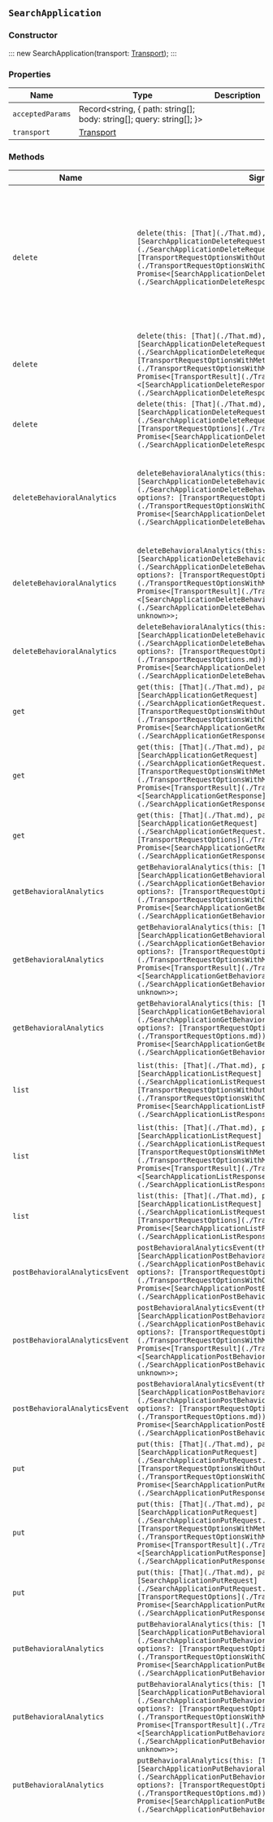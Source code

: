 ## `SearchApplication`

### Constructor

:::
new SearchApplication(transport: [Transport](./Transport.md));
:::

### Properties

| Name | Type | Description |
| - | - | - |
| `acceptedParams` | Record<string, { path: string[]; body: string[]; query: string[]; }> | &nbsp; |
| `transport` | [Transport](./Transport.md) | &nbsp; |

### Methods

| Name | Signature | Description |
| - | - | - |
| `delete` | `delete(this: [That](./That.md), params: [SearchApplicationDeleteRequest](./SearchApplicationDeleteRequest.md), options?: [TransportRequestOptionsWithOutMeta](./TransportRequestOptionsWithOutMeta.md)): Promise<[SearchApplicationDeleteResponse](./SearchApplicationDeleteResponse.md)>;` | Delete a search application. Remove a search application and its associated alias. Indices attached to the search application are not removed. |
| `delete` | `delete(this: [That](./That.md), params: [SearchApplicationDeleteRequest](./SearchApplicationDeleteRequest.md), options?: [TransportRequestOptionsWithMeta](./TransportRequestOptionsWithMeta.md)): Promise<[TransportResult](./TransportResult.md)<[SearchApplicationDeleteResponse](./SearchApplicationDeleteResponse.md), unknown>>;` | &nbsp; |
| `delete` | `delete(this: [That](./That.md), params: [SearchApplicationDeleteRequest](./SearchApplicationDeleteRequest.md), options?: [TransportRequestOptions](./TransportRequestOptions.md)): Promise<[SearchApplicationDeleteResponse](./SearchApplicationDeleteResponse.md)>;` | &nbsp; |
| `deleteBehavioralAnalytics` | `deleteBehavioralAnalytics(this: [That](./That.md), params: [SearchApplicationDeleteBehavioralAnalyticsRequest](./SearchApplicationDeleteBehavioralAnalyticsRequest.md), options?: [TransportRequestOptionsWithOutMeta](./TransportRequestOptionsWithOutMeta.md)): Promise<[SearchApplicationDeleteBehavioralAnalyticsResponse](./SearchApplicationDeleteBehavioralAnalyticsResponse.md)>;` | Delete a behavioral analytics collection. The associated data stream is also deleted. |
| `deleteBehavioralAnalytics` | `deleteBehavioralAnalytics(this: [That](./That.md), params: [SearchApplicationDeleteBehavioralAnalyticsRequest](./SearchApplicationDeleteBehavioralAnalyticsRequest.md), options?: [TransportRequestOptionsWithMeta](./TransportRequestOptionsWithMeta.md)): Promise<[TransportResult](./TransportResult.md)<[SearchApplicationDeleteBehavioralAnalyticsResponse](./SearchApplicationDeleteBehavioralAnalyticsResponse.md), unknown>>;` | &nbsp; |
| `deleteBehavioralAnalytics` | `deleteBehavioralAnalytics(this: [That](./That.md), params: [SearchApplicationDeleteBehavioralAnalyticsRequest](./SearchApplicationDeleteBehavioralAnalyticsRequest.md), options?: [TransportRequestOptions](./TransportRequestOptions.md)): Promise<[SearchApplicationDeleteBehavioralAnalyticsResponse](./SearchApplicationDeleteBehavioralAnalyticsResponse.md)>;` | &nbsp; |
| `get` | `get(this: [That](./That.md), params: [SearchApplicationGetRequest](./SearchApplicationGetRequest.md), options?: [TransportRequestOptionsWithOutMeta](./TransportRequestOptionsWithOutMeta.md)): Promise<[SearchApplicationGetResponse](./SearchApplicationGetResponse.md)>;` | Get search application details. |
| `get` | `get(this: [That](./That.md), params: [SearchApplicationGetRequest](./SearchApplicationGetRequest.md), options?: [TransportRequestOptionsWithMeta](./TransportRequestOptionsWithMeta.md)): Promise<[TransportResult](./TransportResult.md)<[SearchApplicationGetResponse](./SearchApplicationGetResponse.md), unknown>>;` | &nbsp; |
| `get` | `get(this: [That](./That.md), params: [SearchApplicationGetRequest](./SearchApplicationGetRequest.md), options?: [TransportRequestOptions](./TransportRequestOptions.md)): Promise<[SearchApplicationGetResponse](./SearchApplicationGetResponse.md)>;` | &nbsp; |
| `getBehavioralAnalytics` | `getBehavioralAnalytics(this: [That](./That.md), params?: [SearchApplicationGetBehavioralAnalyticsRequest](./SearchApplicationGetBehavioralAnalyticsRequest.md), options?: [TransportRequestOptionsWithOutMeta](./TransportRequestOptionsWithOutMeta.md)): Promise<[SearchApplicationGetBehavioralAnalyticsResponse](./SearchApplicationGetBehavioralAnalyticsResponse.md)>;` | Get behavioral analytics collections. |
| `getBehavioralAnalytics` | `getBehavioralAnalytics(this: [That](./That.md), params?: [SearchApplicationGetBehavioralAnalyticsRequest](./SearchApplicationGetBehavioralAnalyticsRequest.md), options?: [TransportRequestOptionsWithMeta](./TransportRequestOptionsWithMeta.md)): Promise<[TransportResult](./TransportResult.md)<[SearchApplicationGetBehavioralAnalyticsResponse](./SearchApplicationGetBehavioralAnalyticsResponse.md), unknown>>;` | &nbsp; |
| `getBehavioralAnalytics` | `getBehavioralAnalytics(this: [That](./That.md), params?: [SearchApplicationGetBehavioralAnalyticsRequest](./SearchApplicationGetBehavioralAnalyticsRequest.md), options?: [TransportRequestOptions](./TransportRequestOptions.md)): Promise<[SearchApplicationGetBehavioralAnalyticsResponse](./SearchApplicationGetBehavioralAnalyticsResponse.md)>;` | &nbsp; |
| `list` | `list(this: [That](./That.md), params?: [SearchApplicationListRequest](./SearchApplicationListRequest.md), options?: [TransportRequestOptionsWithOutMeta](./TransportRequestOptionsWithOutMeta.md)): Promise<[SearchApplicationListResponse](./SearchApplicationListResponse.md)>;` | Get search applications. Get information about search applications. |
| `list` | `list(this: [That](./That.md), params?: [SearchApplicationListRequest](./SearchApplicationListRequest.md), options?: [TransportRequestOptionsWithMeta](./TransportRequestOptionsWithMeta.md)): Promise<[TransportResult](./TransportResult.md)<[SearchApplicationListResponse](./SearchApplicationListResponse.md), unknown>>;` | &nbsp; |
| `list` | `list(this: [That](./That.md), params?: [SearchApplicationListRequest](./SearchApplicationListRequest.md), options?: [TransportRequestOptions](./TransportRequestOptions.md)): Promise<[SearchApplicationListResponse](./SearchApplicationListResponse.md)>;` | &nbsp; |
| `postBehavioralAnalyticsEvent` | `postBehavioralAnalyticsEvent(this: [That](./That.md), params: [SearchApplicationPostBehavioralAnalyticsEventRequest](./SearchApplicationPostBehavioralAnalyticsEventRequest.md), options?: [TransportRequestOptionsWithOutMeta](./TransportRequestOptionsWithOutMeta.md)): Promise<[SearchApplicationPostBehavioralAnalyticsEventResponse](./SearchApplicationPostBehavioralAnalyticsEventResponse.md)>;` | Create a behavioral analytics collection event. |
| `postBehavioralAnalyticsEvent` | `postBehavioralAnalyticsEvent(this: [That](./That.md), params: [SearchApplicationPostBehavioralAnalyticsEventRequest](./SearchApplicationPostBehavioralAnalyticsEventRequest.md), options?: [TransportRequestOptionsWithMeta](./TransportRequestOptionsWithMeta.md)): Promise<[TransportResult](./TransportResult.md)<[SearchApplicationPostBehavioralAnalyticsEventResponse](./SearchApplicationPostBehavioralAnalyticsEventResponse.md), unknown>>;` | &nbsp; |
| `postBehavioralAnalyticsEvent` | `postBehavioralAnalyticsEvent(this: [That](./That.md), params: [SearchApplicationPostBehavioralAnalyticsEventRequest](./SearchApplicationPostBehavioralAnalyticsEventRequest.md), options?: [TransportRequestOptions](./TransportRequestOptions.md)): Promise<[SearchApplicationPostBehavioralAnalyticsEventResponse](./SearchApplicationPostBehavioralAnalyticsEventResponse.md)>;` | &nbsp; |
| `put` | `put(this: [That](./That.md), params: [SearchApplicationPutRequest](./SearchApplicationPutRequest.md), options?: [TransportRequestOptionsWithOutMeta](./TransportRequestOptionsWithOutMeta.md)): Promise<[SearchApplicationPutResponse](./SearchApplicationPutResponse.md)>;` | Create or update a search application. |
| `put` | `put(this: [That](./That.md), params: [SearchApplicationPutRequest](./SearchApplicationPutRequest.md), options?: [TransportRequestOptionsWithMeta](./TransportRequestOptionsWithMeta.md)): Promise<[TransportResult](./TransportResult.md)<[SearchApplicationPutResponse](./SearchApplicationPutResponse.md), unknown>>;` | &nbsp; |
| `put` | `put(this: [That](./That.md), params: [SearchApplicationPutRequest](./SearchApplicationPutRequest.md), options?: [TransportRequestOptions](./TransportRequestOptions.md)): Promise<[SearchApplicationPutResponse](./SearchApplicationPutResponse.md)>;` | &nbsp; |
| `putBehavioralAnalytics` | `putBehavioralAnalytics(this: [That](./That.md), params: [SearchApplicationPutBehavioralAnalyticsRequest](./SearchApplicationPutBehavioralAnalyticsRequest.md), options?: [TransportRequestOptionsWithOutMeta](./TransportRequestOptionsWithOutMeta.md)): Promise<[SearchApplicationPutBehavioralAnalyticsResponse](./SearchApplicationPutBehavioralAnalyticsResponse.md)>;` | Create a behavioral analytics collection. |
| `putBehavioralAnalytics` | `putBehavioralAnalytics(this: [That](./That.md), params: [SearchApplicationPutBehavioralAnalyticsRequest](./SearchApplicationPutBehavioralAnalyticsRequest.md), options?: [TransportRequestOptionsWithMeta](./TransportRequestOptionsWithMeta.md)): Promise<[TransportResult](./TransportResult.md)<[SearchApplicationPutBehavioralAnalyticsResponse](./SearchApplicationPutBehavioralAnalyticsResponse.md), unknown>>;` | &nbsp; |
| `putBehavioralAnalytics` | `putBehavioralAnalytics(this: [That](./That.md), params: [SearchApplicationPutBehavioralAnalyticsRequest](./SearchApplicationPutBehavioralAnalyticsRequest.md), options?: [TransportRequestOptions](./TransportRequestOptions.md)): Promise<[SearchApplicationPutBehavioralAnalyticsResponse](./SearchApplicationPutBehavioralAnalyticsResponse.md)>;` | &nbsp; |
| `renderQuery` | `renderQuery(this: [That](./That.md), params: [SearchApplicationRenderQueryRequest](./SearchApplicationRenderQueryRequest.md), options?: [TransportRequestOptionsWithOutMeta](./TransportRequestOptionsWithOutMeta.md)): Promise<[SearchApplicationRenderQueryResponse](./SearchApplicationRenderQueryResponse.md)>;` | Render a search application query. Generate an Elasticsearch query using the specified query parameters and the search template associated with the search application or a default template if none is specified. If a parameter used in the search template is not specified in `params`, the parameter's default value will be used. The API returns the specific Elasticsearch query that would be generated and run by calling the search application search API. You must have `read` privileges on the backing alias of the search application. |
| `renderQuery` | `renderQuery(this: [That](./That.md), params: [SearchApplicationRenderQueryRequest](./SearchApplicationRenderQueryRequest.md), options?: [TransportRequestOptionsWithMeta](./TransportRequestOptionsWithMeta.md)): Promise<[TransportResult](./TransportResult.md)<[SearchApplicationRenderQueryResponse](./SearchApplicationRenderQueryResponse.md), unknown>>;` | &nbsp; |
| `renderQuery` | `renderQuery(this: [That](./That.md), params: [SearchApplicationRenderQueryRequest](./SearchApplicationRenderQueryRequest.md), options?: [TransportRequestOptions](./TransportRequestOptions.md)): Promise<[SearchApplicationRenderQueryResponse](./SearchApplicationRenderQueryResponse.md)>;` | &nbsp; |
| `search` | `search<TDocument = unknown, TAggregations = Record<[AggregateName](./AggregateName.md), [AggregationsAggregate](./AggregationsAggregate.md)>>(this: [That](./That.md), params: [SearchApplicationSearchRequest](./SearchApplicationSearchRequest.md), options?: [TransportRequestOptionsWithOutMeta](./TransportRequestOptionsWithOutMeta.md)): Promise<[SearchApplicationSearchResponse](./SearchApplicationSearchResponse.md)<TDocument, TAggregations>>;` | Run a search application search. Generate and run an Elasticsearch query that uses the specified query parameteter and the search template associated with the search application or default template. Unspecified template parameters are assigned their default values if applicable. |
| `search` | `search<TDocument = unknown, TAggregations = Record<[AggregateName](./AggregateName.md), [AggregationsAggregate](./AggregationsAggregate.md)>>(this: [That](./That.md), params: [SearchApplicationSearchRequest](./SearchApplicationSearchRequest.md), options?: [TransportRequestOptionsWithMeta](./TransportRequestOptionsWithMeta.md)): Promise<[TransportResult](./TransportResult.md)<[SearchApplicationSearchResponse](./SearchApplicationSearchResponse.md)<TDocument, TAggregations>, unknown>>;` | &nbsp; |
| `search` | `search<TDocument = unknown, TAggregations = Record<[AggregateName](./AggregateName.md), [AggregationsAggregate](./AggregationsAggregate.md)>>(this: [That](./That.md), params: [SearchApplicationSearchRequest](./SearchApplicationSearchRequest.md), options?: [TransportRequestOptions](./TransportRequestOptions.md)): Promise<[SearchApplicationSearchResponse](./SearchApplicationSearchResponse.md)<TDocument, TAggregations>>;` | &nbsp; |
